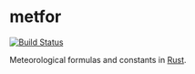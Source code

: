 # metfor

[![Build Status](https://travis-ci.org/rnleach/metfor.svg?branch=master)](https://travis-ci.org/rnleach/metfor)


Meteorological formulas and constants in [Rust](https://www.rust-lang.org/en-US/).
